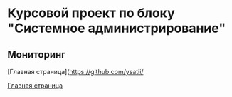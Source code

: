 # Курсовой проект по блоку "Системное администрирование"

 
## Мониторинг
[Главная страница](https://github.com/ysatii/


[Главная страница](https://github.com/ysatii/Course_project_on_the_block_System_Administration/blob/main/README.md)